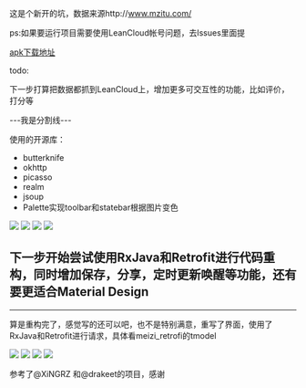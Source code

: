 这是个新开的坑，数据来源http://www.mzitu.com/

ps:如果要运行项目需要使用LeanCloud帐号问题，去Issues里面提

[apk下载地址](http://coolapk.com/apk/info.meizi_retrofit)

todo:

下一步打算把数据都抓到LeanCloud上，增加更多可交互性的功能，比如评价，打分等

---我是分割线---

使用的开源库：
* butterknife
* okhttp
* picasso
* realm
* jsoup 
* Palette实现toolbar和statebar根据图片变色

![](https://github.com/70kg/Meizi/blob/master/screenshots/meizi_1.png)
![](https://github.com/70kg/Meizi/blob/master/screenshots/meizi_2.png)
![](https://github.com/70kg/Meizi/blob/master/screenshots/meizi_3.png)
![](https://github.com/70kg/Meizi/blob/master/screenshots/meizi_4.png)

下一步开始尝试使用RxJava和Retrofit进行代码重构，同时增加保存，分享，定时更新唤醒等功能，还有要更适合Material Design
---
---
算是重构完了，感觉写的还可以吧，也不是特别满意，重写了界面，使用了RxJava和Retrofit进行请求，具体看meizi_retrofi的tmodel

![](https://github.com/70kg/Meizi/blob/master/screenshots/meizi_21.png)
![](https://github.com/70kg/Meizi/blob/master/screenshots/meizi_22.png)
![](https://github.com/70kg/Meizi/blob/master/screenshots/meizi_23.png)
![](https://github.com/70kg/Meizi/blob/master/screenshots/meizi_24.png)

参考了@XiNGRZ 和@drakeet的项目，感谢

